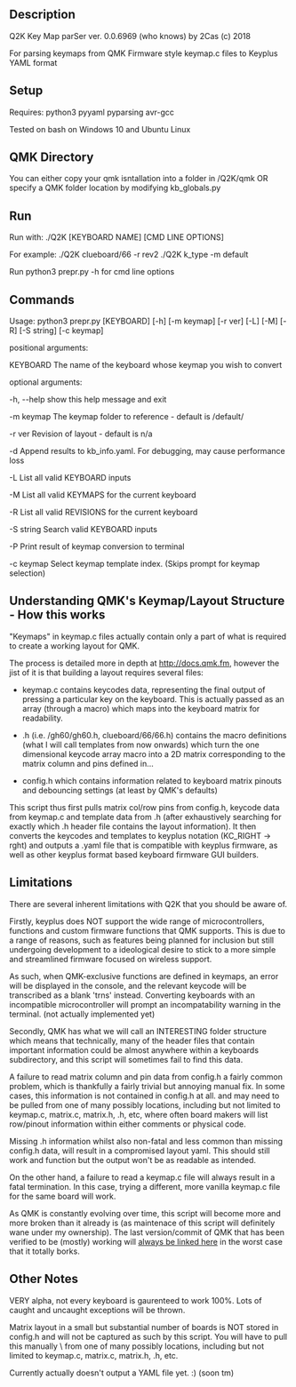 ## Description

Q2K Key Map parSer ver. 0.0.6969 (who knows) by 2Cas (c) 2018

For parsing keymaps from QMK Firmware style keymap.c files to Keyplus YAML format


## Setup

Requires: python3 pyyaml pyparsing avr-gcc

Tested on bash on Windows 10 and Ubuntu Linux

## QMK Directory

You can either copy your qmk isntallation into a folder in /Q2K/qmk 
OR specify a QMK folder location by modifying kb_globals.py


## Run
Run with:
./Q2K [KEYBOARD NAME] [CMD LINE OPTIONS]

For example:
./Q2K clueboard/66 -r rev2
./Q2K k_type -m default

Run python3 prepr.py -h for cmd line options

## Commands
Usage: python3 prepr.py [KEYBOARD] [-h] [-m keymap] [-r ver] [-L] [-M] [-R] [-S string] [-c keymap] 

positional arguments:

  KEYBOARD    The name of the keyboard whose keymap you wish to convert

  
optional arguments:

  -h, --help  show this help message and exit

  -m keymap   The keymap folder to reference - default is /default/

  -r ver      Revision of layout - default is n/a

  -d          Append results to kb_info.yaml. For debugging, may cause
              performance loss

  -L          List all valid KEYBOARD inputs

  -M          List all valid KEYMAPS for the current keyboard

  -R          List all valid REVISIONS for the current keyboard

  -S string   Search valid KEYBOARD inputs

  -P          Print result of keymap conversion to terminal

  -c keymap   Select keymap template index. (Skips prompt for keymap selection)

## Understanding QMK's Keymap/Layout Structure - How this works

"Keymaps" in keymap.c files actually contain only a part of what is required to create a working layout for QMK. 

The process is detailed more in depth at http://docs.qmk.fm, however the jist of it is that building a layout requires several files:

 * keymap.c contains keycodes data, representing the final output of pressing a particular key on the keyboard. This is actually passed as an array (through a macro) which maps into the keyboard matrix for readability.

 * <keyboard>.h (i.e. /gh60/gh60.h, clueboard/66/66.h) contains the macro definitions (what I will call templates from now onwards) which turn the one dimensional keycode array macro into a 2D matrix corresponding to the matrix column and pins defined in...

 * config.h which contains information related to keyboard matrix pinouts and debouncing settings (at least by QMK's defaults)

This script thus first pulls matrix col/row pins from config.h, keycode data from keymap.c and template data from <keyboard>.h (after exhaustively searching for exactly which <keyboard>.h header file contains the layout information). It then converts the keycodes and templates to keyplus notation (KC_RIGHT -> rght) and outputs a .yaml file that is compatible with keyplus firmware, as well as other keyplus format based keyboard firmware GUI builders.


## Limitations

There are several inherent limitations with Q2K that you should be aware of. 

Firstly, keyplus does NOT support the wide range of microcontrollers, functions and custom firmware functions that QMK supports. This is due to a range of reasons, such as features being planned for inclusion but still undergoing development to a ideological desire to stick to a more simple and streamlined firmware focused on wireless support. 

As such, when QMK-exclusive functions are defined in keymaps, an error will be displayed in the console, and the relevant keycode will be transcribed as a blank 'trns' instead. Converting keyboards with an incompatible microcontroller will prompt an incompatability warning in the terminal. (not actually implemented yet)
 
Secondly, QMK has what we will call an INTERESTING folder structure which means that technically, many of the header files that contain important information could be almost anywhere within a keyboards subdirectory, and this script will sometimes fail to find this data. 

A failure to read matrix column and pin data from config.h a fairly common problem, which is thankfully a fairly trivial but annoying manual fix. In some cases, this information is not contained in config.h at all.
 and may need to be pulled from one of many possibly locations, including but not limited to keymap.c, matrix.c, matrix.h, <keyboard>.h, etc, where often board makers will list row/pinout information within either comments or physical code.


Missing <keyboard>.h information whilst also non-fatal and less common than missing config.h data, will result in a compromised layout yaml. This should still work and function but the output won't be as readable as intended. 

On the other hand, a failure to read a keymap.c file will always result in a fatal termination. In this case, trying a different, more vanilla keymap.c file for the same board will work. 

As QMK is constantly evolving over time, this script will become more and more broken than it already is (as maintenace of this script will definitely wane under my ownership). The last version/commit of QMK that has been verified to be (mostly) working will [always be linked here](https://github.com/qmk/qmk_firmware/tree/a09a042b8fe6a0369a7c479168492125efa24e59) in the worst case that it totally borks. 

## Other Notes


VERY alpha, not every keyboard is gaurenteed to work 100%. Lots of caught and uncaught exceptions will be thrown.

Matrix layout in a small but substantial number of boards is NOT stored in config.h and will not be captured as such by this script. You will have to pull this manually \ from one of many possibly locations, including but not limited to keymap.c, matrix.c, matrix.h, <keyboard>.h, etc. 

Currently actually doesn't output a YAML file yet. :) (soon tm)
